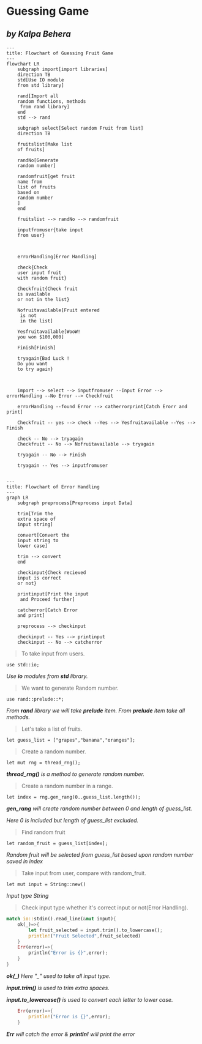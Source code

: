 # Guessing Game
*by Kalpa Behera*
---

```mermaid
---
title: Flowchart of Guessing Fruit Game
---
flowchart LR
    subgraph import[import libraries]
    direction TB
    std[Use IO module
    from std library]

    rand[Import all 
    random functions, methods
     from rand library]
    end
    std --> rand

    subgraph select[Select random Fruit from list]
    direction TB

    fruitslist[Make list
    of fruits]

    randNo[Generate
    random number]

    randomfruit[get fruit
    name from 
    list of fruits 
    based on
    random number
    ]
    end

    fruitslist --> randNo --> randomfruit
    
    inputfromuser{take input
    from user}



    errorHandling[Error Handling]

    check{Check 
    user input fruit
    with random fruit}

    Checkfruit{Check fruit 
    is available 
    or not in the list}

    Nofruitavailable[Fruit entered
     is not 
     in the list]

    Yesfruitavailable[WooW!
    you won $100,000]

    Finish[Finish]

    tryagain{Bad Luck !
    Do you want 
    to try again}



    import --> select --> inputfromuser --Input Error --> errorHandling --No Error --> Checkfruit

    errorHandling --found Error --> catherrorprint[Catch Erorr and print]

    Checkfruit -- yes --> check --Yes --> Yesfruitavailable --Yes --> Finish

    check -- No --> tryagain
    Checkfruit -- No --> Nofruitavailable --> tryagain

    tryagain -- No --> Finish

    tryagain -- Yes --> inputfromuser


```

```mermaid
---
title: Flowchart of Error Handling
---
graph LR
    subgraph preprocess[Preprocess input Data]
    
    trim[Trim the 
    extra space of 
    input string]

    convert[Convert the 
    input string to 
    lower case]

    trim --> convert
    end

    checkinput{Check recieved 
    input is correct
    or not}

    printinput[Print the input
     and Proceed further]

    catcherror[Catch Error
    and print]

    preprocess --> checkinput

    checkinput -- Yes --> printinput
    checkinput -- No --> catcherror

```


> To take input from users.

`use std::io;`

*Use **io** modules from **std** library.*

> We want to generate Random number.

`use rand::prelude::*;`

*From **rand** library we will take **prelude** item.
From **prelude** item take all methods.*

> Let's take a list of fruits.

`let guess_list = ["grapes","banana","oranges"];`

> Create a random number.

`let mut rng = thread_rng();`

***thread_rng()** is a method to generate random number.*

> Create a random number in a range.

`let index = rng.gen_rang(0..guess_list.length());`

***gen_rang** will create random number between 0 and length of guess_list.*

*Here 0 is included but length of guess_list excluded.*

> Find random fruit

`let random_fruit = guess_list[index];`

*Random fruit will be selected from guess_list based upon random number saved in index*

> Take input from user, compare with random_fruit.

`let mut input = String::new()`

*Input type String*

> Check input type whether it's correct input or not(Error Handling).

```Rust
match io::stdin().read_line(&mut input){
    ok(_)=>{
        let fruit_selected = input.trim().to_lowercase();
        println!("Fruit Selected",fruit_selected)
    }
    Err(error)=>{
        println("Error is {}",error);
    }
}
```
***ok(_)** Here "_" used to take all input type.*

***input.trim()** is used to trim extra spaces.*

***input.to_lowercase()** is used to convert each letter to lower case.*

```Rust
    Err(error)=>{
        println!("Error is {}",error);
    }
```

***Err** will catch the error & **println!** will print the error*















